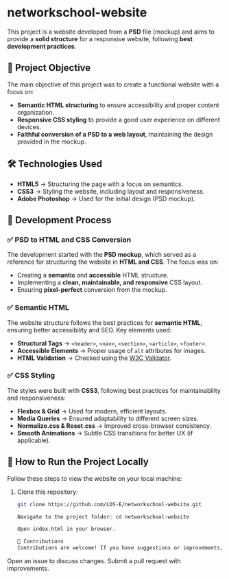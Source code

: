 # networkschool-website

This project is a website developed from a **PSD** file (mockup) and aims to provide a **solid structure** for a responsive website, following **best development practices**.

## 📌 Project Objective

The main objective of this project was to create a functional website with a focus on:

- **Semantic HTML structuring** to ensure accessibility and proper content organization.
- **Responsive CSS styling** to provide a good user experience on different devices.
- **Faithful conversion of a PSD to a web layout**, maintaining the design provided in the mockup.

## 🛠 Technologies Used

- **HTML5** → Structuring the page with a focus on semantics.
- **CSS3** → Styling the website, including layout and responsiveness.
- **Adobe Photoshop** → Used for the initial design (PSD mockup).

## 🎨 Development Process

### ✅ PSD to HTML and CSS Conversion

The development started with the **PSD mockup**, which served as a reference for structuring the website in **HTML and CSS**. The focus was on:

- Creating a **semantic** and **accessible** HTML structure.
- Implementing a **clean, maintainable, and responsive** CSS layout.
- Ensuring **pixel-perfect** conversion from the mockup.

### ✅ Semantic HTML

The website structure follows the best practices for **semantic HTML**, ensuring better accessibility and SEO. Key elements used:

- **Structural Tags** → `<header>`, `<nav>`, `<section>`, `<article>`, `<footer>`.
- **Accessible Elements** → Proper usage of `alt` attributes for images.
- **HTML Validation** → Checked using the [W3C Validator](https://validator.w3.org/).

### ✅ CSS Styling

The styles were built with **CSS3**, following best practices for maintainability and responsiveness:

- **Flexbox & Grid** → Used for modern, efficient layouts.
- **Media Queries** → Ensured adaptability to different screen sizes.
- **Normalize.css & Reset.css** → Improved cross-browser consistency.
- **Smooth Animations** → Subtle CSS transitions for better UX (if applicable).

## 🚀 How to Run the Project Locally

Follow these steps to view the website on your local machine:

1. Clone this repository:

   ```bash
   git clone https://github.com/LDS-E/networkschool-website.git

   Navigate to the project folder: cd networkschool-website

   Open index.html in your browser.

   🤝 Contributions
   Contributions are welcome! If you have suggestions or improvements, feel free to:
   ```

Open an issue to discuss changes.
Submit a pull request with improvements.

